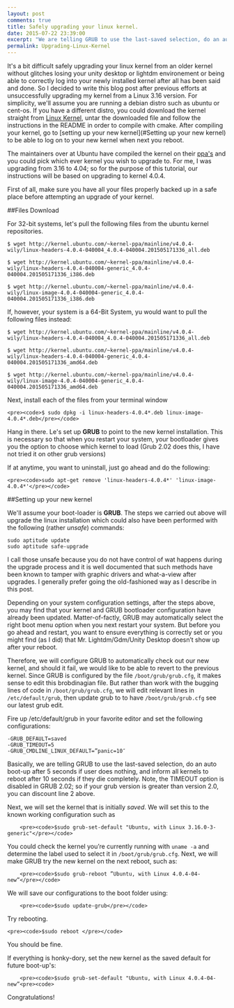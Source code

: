 ```yaml
---
layout: post
comments: true
title: Safely upgrading your linux kernel.
date: 2015-07-22 23:39:00
excerpt: "We are telling GRUB to use the last-saved selection, do an auto boot-up after 5 seconds if user does nothing, and inform all kernels to reboot after 10 seconds if they die completely. Note, the TIMEOUT option is disabled in GRUB 2.02"
permalink: Upgrading-Linux-Kernel
---
```

It's a bit difficult safely upgrading your linux kernel from an older kernel without glitches losing your unity desktop or lightdm environement or being able to correctly log into your newly installed kernel after all has been said and done. So I decided to write this blog post after previous efforts at unsuccessfully upgrading my kernel from a Linux 3.16 version. For simplicity, we'll assume you are running a debian distro such as ubuntu or cent-os. If you have a different distro, you could download the kernel straight from [Linux Kernel](https://www.kernel.org/), untar the downloaded file and follow the instructions in the README in order to compile with cmake. After compiling your kernel, go to [setting up your new kernel](#Setting up your new kernel) to be able to log on to your new kernel when next you reboot.

The maintainers over at Ubuntu have compiled the kernel on their [ppa's](http://kernel.ubuntu.com/~kernel-ppa/mainline/) and you could pick which ever kernel you wish to upgrade to. For me, I was upgrading from 3.16 to 4.04; so for the purpose of this tutorial, our instructions will be based on upgrading to kernel 4.0.4.

First of all, make sure you have all your files properly backed up in a safe place before attempting an upgrade of your kernel.

##Files Download

For 32-bit systems, let's pull the following files from the ubuntu kernel repositories.

```
$ wget http://kernel.ubuntu.com/~kernel-ppa/mainline/v4.0.4-wily/linux-headers-4.0.4-040004_4.0.4-040004.201505171336_all.deb

$ wget http://kernel.ubuntu.com/~kernel-ppa/mainline/v4.0.4-wily/linux-headers-4.0.4-040004-generic_4.0.4-040004.201505171336_i386.deb

$ wget http://kernel.ubuntu.com/~kernel-ppa/mainline/v4.0.4-wily/linux-image-4.0.4-040004-generic_4.0.4-040004.201505171336_i386.deb
```

If, however, your system is a 64-Bit System, yu would want to pull the following files instead:

```
$ wget http://kernel.ubuntu.com/~kernel-ppa/mainline/v4.0.4-wily/linux-headers-4.0.4-040004_4.0.4-040004.201505171336_all.deb

$ wget http://kernel.ubuntu.com/~kernel-ppa/mainline/v4.0.4-wily/linux-headers-4.0.4-040004-generic_4.0.4-040004.201505171336_amd64.deb

$ wget http://kernel.ubuntu.com/~kernel-ppa/mainline/v4.0.4-wily/linux-image-4.0.4-040004-generic_4.0.4-040004.201505171336_amd64.deb
```

Next, install each of the files from your terminal window

	<pre><code>$ sudo dpkg -i linux-headers-4.0.4*.deb linux-image-4.0.4*.deb</pre></code>

Hang in there. Le's set up **GRUB** to point to the new kernel installation. This is necessary so that when you restart your system, your bootloader gives you the option to choose which kernel to load (Grub 2.02 does this, I have not tried it on other grub versions)

If at anytime, you want to uninstall, just go ahead and do the following:

	<pre><code>sudo apt-get remove 'linux-headers-4.0.4*' 'linux-image-4.0.4*'</pre></code>

##Setting up your new kernel

We'll assume your boot-loader is **GRUB**. The steps we carried out above will upgrade the linux installation which could also have been performed with the following (rather _unsafe_) commands:

```
sudo aptitude update
sudo aptitude safe-upgrade
```

I call those unsafe because you do not have control of wat happens during the upgrade process and it is well documented that such methods have been known to tamper with graphic drivers and what-a-view after upgrades. I generally prefer going the old-fashioned way as I describe in this post.

Depending on your system configuration settings, after the steps above, you may find that your kernel and GRUB bootloader configuration have already been updated. Matter-of-factly, GRUB may automatically select the right boot menu option when you next restart your system. But before you go ahead and restart, you want to ensure everything is correctly set or you might find (as I did) that Mr. Lightdm/Gdm/Unity Desktop doesn’t show up after your reboot. 

Therefore, we will configure GRUB to  automatically check out our new kernel, and should it fail, we would like to be able to revert to the previous kernel. Since GRUB is configured by the file `/boot/grub/grub.cfg`, it makes sense to edit this brobdinagian file. But rather than work with the bugging lines of code in `/boot/grub/grub.cfg`, we will edit relevant lines in `/etc/default/grub`, then update grub to to have `/boot/grub/grub.cfg` see our latest grub edit.

Fire up /etc/default/grub in your favorite editor and set the following configurations:

```
-GRUB_DEFAULT=saved
-GRUB_TIMEOUT=5
-GRUB_CMDLINE_LINUX_DEFAULT=”panic=10″
```

Basically, we are telling GRUB to use the last-saved selection, do an auto boot-up after 5 seconds if user does nothing, and inform all kernels to reboot after 10 seconds if they die completely. Note, the TIMEOUT option is disabled in GRUB 2.02; so if your grub version is greater than version 2.0, you can discount line 2 above. 

Next, we will set the kernel that is initially _saved_. We will set this to the known working configuration such as 

     	<pre><code>$sudo grub-set-default "Ubuntu, with Linux 3.16.0-3-generic"</pre></code>

You could check the kernel you’re currently running with `uname -a` and determine the label used to select it in `/boot/grub/grub.cfg`.  Next, we will make GRUB try the new kernel on the next reboot, such as:

		<pre><code>$sudo grub-reboot ”Ubuntu, with Linux 4.0.4-04-new”</pre></code>

We will save our configurations to the boot folder using:

		<pre><code>$sudo update-grub</pre></code>

Try rebooting. 


	<pre><code>$sudo reboot </pre></code>

You should be fine.

If everything is honky-dory, set the new kernel as the saved default for future boot-up's:

		<pre><code>$sudo grub-set-default "Ubuntu, with Linux 4.0.4-04-new”<pre><code>

Congratulations!